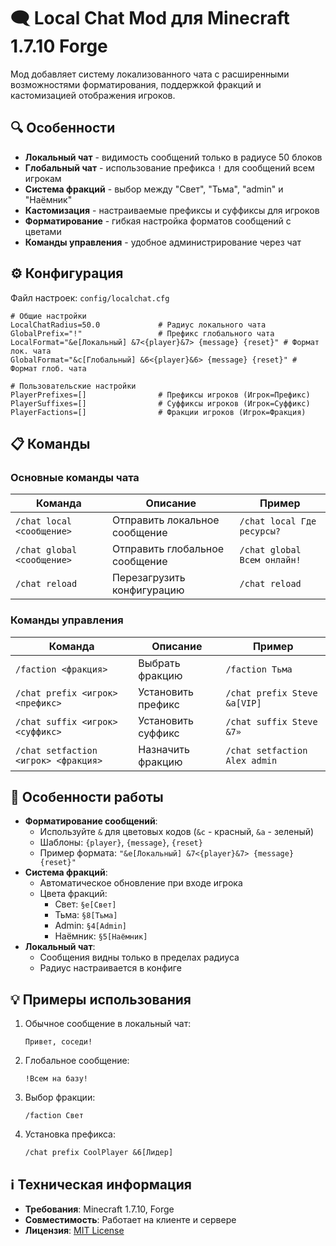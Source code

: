 # 🗨️ Local Chat Mod для Minecraft 1.7.10 Forge

Мод добавляет систему локализованного чата с расширенными возможностями форматирования, поддержкой фракций и кастомизацией отображения игроков.

## 🔍 Особенности
- **Локальный чат** - видимость сообщений только в радиусе 50 блоков
- **Глобальный чат** - использование префикса `!` для сообщений всем игрокам
- **Система фракций** - выбор между "Свет", "Тьма", "admin" и "Наёмник"
- **Кастомизация** - настраиваемые префиксы и суффиксы для игроков
- **Форматирование** - гибкая настройка форматов сообщений с цветами
- **Команды управления** - удобное администрирование через чат

## ⚙️ Конфигурация
Файл настроек: `config/localchat.cfg`

```properties
# Общие настройки
LocalChatRadius=50.0             # Радиус локального чата
GlobalPrefix="!"                 # Префикс глобального чата
LocalFormat="&e[Локальный] &7<{player}&7> {message} {reset}" # Формат лок. чата
GlobalFormat="&c[Глобальный] &6<{player}&6> {message} {reset}" # Формат глоб. чата

# Пользовательские настройки
PlayerPrefixes=[]                # Префиксы игроков (Игрок=Префикс)
PlayerSuffixes=[]                # Суффиксы игроков (Игрок=Суффикс)
PlayerFactions=[]                # Фракции игроков (Игрок=Фракция)
```

## 📋 Команды
### Основные команды чата
| Команда | Описание | Пример |
|---------|----------|--------|
| `/chat local <сообщение>` | Отправить локальное сообщение | `/chat local Где ресурсы?` |
| `/chat global <сообщение>` | Отправить глобальное сообщение | `/chat global Всем онлайн!` |
| `/chat reload` | Перезагрузить конфигурацию | `/chat reload` |
### Команды управления
| Команда | Описание | Пример |
|---------|----------|--------|
| `/faction <фракция>` | Выбрать фракцию | `/faction Тьма` |
| `/chat prefix <игрок> <префикс>` | Установить префикс | `/chat prefix Steve &a[VIP]` |
| `/chat suffix <игрок> <суффикс>` | Установить суффикс | `/chat suffix Steve &7»` |
| `/chat setfaction <игрок> <фракция>` | Назначить фракцию | `/chat setfaction Alex admin` |
## 🎨 Особенности работы
- **Форматирование сообщений**:
  - Используйте `&` для цветовых кодов (`&c` - красный, `&a` - зеленый)
  - Шаблоны: `{player}`, `{message}`, `{reset}`
  - Пример формата: `"&e[Локальный] &7<{player}&7> {message}{reset}"`
- **Система фракций**:
  - Автоматическое обновление при входе игрока
  - Цвета фракций:
    - Свет: `§e[Свет]`
    - Тьма: `§8[Тьма]`
    - Admin: `§4[Admin]`
    - Наёмник: `§5[Наёмник]`
- **Локальный чат**:
  - Сообщения видны только в пределах радиуса
  - Радиус настраивается в конфиге
## 💡 Примеры использования
1. Обычное сообщение в локальный чат:
   ```
   Привет, соседи!
   ```
2. Глобальное сообщение:
   ```
   !Всем на базу!
   ```
3. Выбор фракции:
   ```
   /faction Свет
   ```
4. Установка префикса:
   ```
   /chat prefix CoolPlayer &6[Лидер]
   ```
## ℹ️ Техническая информация
- **Требования**: Minecraft 1.7.10, Forge
- **Совместимость**: Работает на клиенте и сервере
- **Лицензия**: [MIT License](LICENSE)
